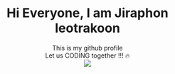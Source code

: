 <div align="center">
<h1>Hi Everyone, I am Jiraphon Ieotrakoon</h1>
This is my github profile <br/>
Let us CODING together !!! 🔥 <br/>
 <img src="smkconnectplus/asset/picture/smklogo.png">
 </div>
<!---
thejiraphxn/thejiraphxn is a ✨ special ✨ repository because its `README.md` (this file) appears on your GitHub profile.
You can click the Preview link to take a look at your changes.
--->
